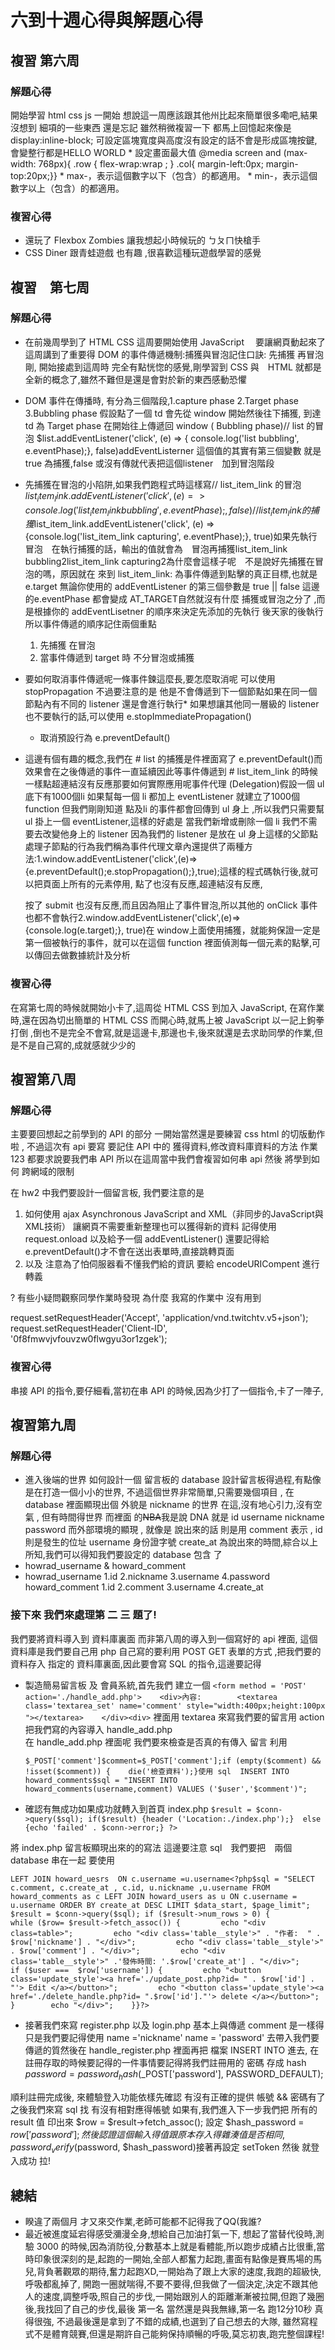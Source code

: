# 六到十週心得與解題心得


## 複習 第六周  
### 解題心得
開始學習 html css js 一開始 想說這一周應該跟其他州比起來簡單很多嘞吧,結果沒想到 細項的一些東西 還是忘記 雖然稍微複習一下 都馬上回憶起來像是 display:inline-block; 可設定區塊寬度與高度沒有設定的話不會是形成區塊按鍵,會變整行都是HELLO WORLD 
	*  設定畫面最大值
@media screen and (max-width: 768px){    .row {        flex-wrap:wrap ;    }    .col{    margin-left:0px;    margin-top:20px;}}
	* max-，表示這個數字以下（包含）的都適用。
	* min-，表示這個數字以上（包含）的都適用。
### 複習心得
* 還玩了 Flexbox Zombies  讓我想起小時候玩的 ㄅㄆㄇ快槍手
*  CSS Diner 跟青蛙遊戲 也有趣 ,很喜歡這種玩遊戲學習的感覺  

## 複習　第七周

### 解題心得
* 在前幾周學到了 HTML CSS 這周要開始使用 JavaScript　 要讓網頁動起來了
這周講到了重要得 DOM 的事件傳遞機制:捕獲與冒泡記住口訣: 先捕獲 再冒泡剛, 開始接處到這周時 完全有點恍惚的感覺,剛學習到 CSS 與　HTML 就都是全新的概念了,雖然不難但是還是會對於新的東西感動恐懼 
* DOM 事件在傳播時, 有分為三個階段,1.capture phase 2.Target phase 3.Bubbling phase 假設點了一個 td 會先從 window 開始然後往下捕獲, 到達 td 為 Target phase 在開始往上傳遞回 window ( Bubbling phase)// list 的冒泡 $list.addEventListener('click', (e) => {  console.log('list bubbling', e.eventPhase);}, false)addEventListerner 這個值的其實有第三個變數 就是 true 為捕獲,false 或沒有傳就代表把這個listener　加到冒泡階段
* 先捕獲在冒泡的小陷阱,如果我們跑程式時這樣寫// list_item_link 的冒泡 $list_item_link.addEventListener('click', (e) => {console.log('list_item_link bubbling', e.eventPhase);}, false)// list_item_link 的捕獲$list_item_link.addEventListener('click', (e) => {console.log('list_item_link capturing', e.eventPhase);}, true)如果先執行冒泡　在執行捕獲的話，輸出的值就會為　冒泡再捕獲list_item_link bubbling2list_item_link capturing2為什麼會這樣子呢　不是說好先捕獲在冒泡的嗎，原因就在 來到 list_item_link: 為事件傳遞到點擊的真正目標,也就是e.target 無論你使用的 addEventListener 的第三個參數是 true || false 這邊的e.eventPhase 都會變成 AT_TARGET自然就沒有什麼 捕獲或冒泡之分了 ,而是根據你的 addEventLisetner 的順序來決定先添加的先執行 後天家的後執行所以事件傳遞的順序記住兩個重點
	1. 先捕獲 在冒泡
	2. 當事件傳遞到 target 時 不分冒泡或捕獲

* 要如何取消事件傳遞呢一條事件鍊這麼長,要怎麼取消呢 可以使用 stopPropagation 不過要注意的是 他是不會傳遞到下一個節點如果在同一個節點內有不同的 listener 還是會進行執行* 如果想讓其他同一層級的 listener  也不要執行的話,可以使用 e.stopImmediatePropagation()
	* 取消預設行為 e.preventDefault()

* 這邊有個有趣的概念,我們在 # list 的捕獲是件裡面寫了 e.preventDefault()而效果會在之後傳遞的事件一直延續因此等事件傳遞到 # list_item_link 的時候 一樣點超連結沒有反應那要如何實際應用呢事件代理 (Delegation)假設一個 ul 底下有1000個li 如果幫每一個 li 都加上 eventListener 就建立了1000個function  但我們剛剛知道 點及li 的事件都會回傳到 ul 身上 ,所以我們只需要幫 ul 掛上一個 eventListener,這樣的好處是 當我們新增或刪除一個 li 我們不需要去改變他身上的 listener 因為我們的 listener 是放在 ul 身上這樣的父節點處理子節點的行為我們稱為事件代理文章內還提供了兩種方法:1.window.addEventListener('click',(e)=>{e.preventDefault();e.stopPropagation();},true);這樣的程式碼執行後,就可以把頁面上所有的元素停用,
點了也沒有反應,超連結沒有反應,<form> 按了 submit 也沒有反應,而且因為阻止了事件冒泡,所以其他的 onClick 事件也都不會執行2.window.addEventListener('click',(e)=>{console.log(e.target);}, true)在 window上面使用捕獲，就能夠保證一定是第一個被執行的事件，就可以在這個 function 裡面偵測每一個元素的點擊,可以傳回去做數據統計及分析

### 複習心得
在寫第七周的時候就開始小卡了,這周從 HTML CSS 到加入 JavaScript,
在寫作業時,還在因為切出簡單的 HTML CSS 而開心時,就馬上被 JavaScript 以一記上鉤拳打倒
,倒也不是完全不會寫,就是這邊卡,那邊也卡,後來就還是去求助同學的作業,但是不是自己寫的,成就感就少少的

## 複習第八周
### 解題心得
主要要回想起之前學到的 API 的部分 一開始當然還是要練習 css html 的切版動作啦 , 不過這次有 api 要寫
要記住 API 中的 獲得資料,修改資料庫資料的方法
作業 123 都要求說要我們串 API
所以在這周當中我們會複習如何串 api 然後 將學到如何
跨網域的限制 

在 hw2 中我們要設計一個留言板,
我們要注意的是 
1. 如何使用 ajax Asynchronous JavaScript and XML（非同步的JavaScript與XML技術）
讓網頁不需要重新整理也可以獲得新的資料
記得使用 request.onload 以及給予一個 addEventListener()
還要記得給 e.preventDefault()才不會在送出表單時,直接跳轉頁面
2. 以及 注意為了怕伺服器看不懂我們給的資訊 要給  encodeURICompent 進行轉義


? 有些小疑問觀察同學作業時發現 
 為什麼 我寫的作業中 沒有用到

request.setRequestHeader('Accept', 'application/vnd.twitchtv.v5+json');
request.setRequestHeader('Client-ID', '0f8fmwvjvfouvzw0flwgyu3or1zgek');

### 複習心得
串接 API 的指令,要仔細看,當初在串 API 的時候,因為少打了一個指令,卡了一陣子,


## 複習第九周 
### 解題心得
* 進入後端的世界 如何設計一個 留言板的 database 設計留言板得過程,有點像是在打造一個小小的世界,  不過這個世界非常簡單,只需要幾個項目  , 在 database 裡面顯現出個 外貌是 nickname 的世界 在這,沒有地心引力,沒有空氣 , 但有時間得世界  而裡面 的~~NBA~~我是說 DNA 就是  id   username nickname password 而外部環境的顯現 , 就像是 說出來的話 則是用 comment 表示  , id 則是發生的位址  username 身份證字號   create_at 為說出來的時間,綜合以上所知,我們可以得知我們要設定的 database  包含 了 
* howrad_username & howard_comment
* howrad_username
1.id
2.nickname
3.username
4.password
howard_comment
1.id
2.comment
3.username
4.create_at
###  接下來 我們來處理第 二 三 題了! 
  我們要將資料導入到 資料庫裏面 而非第八周的導入到一個寫好的 api 裡面, 這個資料庫是我們要自己用 php 自己寫的要利用 POST GET 表單的方式 ,把我們要的資料存入 指定的 資料庫裏面,因此要會寫 SQL 的指令,這邊要記得 <What is CRUD:  create read update delete>
* 製造簡易留言板 及 會員系統,首先我們 建立一個
	` <form method = 'POST' action='./handle_add.php'>    <div>內容:        <textarea class='textarea_set' name='comment' style="width:400px;height:100px "></textarea>    </div><div> `
	裡面用 textarea 來寫我們要的留言用 action 把我們寫的內容導入 handle_add.php   
	在 handle_add.php 裡面呢 我們要來檢查是否真的有傳入 留言 利用
	
	`$_POST['comment']$comment=$_POST['comment'];if (empty($comment) && !isset($comment)) {    die('檢查資料');}使用 sql  INSERT INTO　howard_comments$sql = "INSERT INTO howard_comments(username,comment) VALUES ('$user','$comment')";`
	
* 確認有無成功如果成功就轉入到首頁 
index.php
` $result = $conn->query($sql);
if($result) {header ('Location:./index.php');} 
else {echo 'failed' . $conn->error;}
?>
`

將 index.php 留言板顯現出來的的寫法 這邊要注意  sql　我們要把　兩個 database 串在一起 要使用 

`LEFT JOIN howard_uesrs  ON c.username =u.username<?php$sql = "SELECT c.comment, c.create_at , c.id, u.nickname ,u.username FROM howard_comments as c LEFT JOIN howard_users as u ON c.username = u.username ORDER BY create_at DESC LIMIT $data_start, $page_limit";
`	
	`
	$result = $conn->query($sql);
	if ($result->num_rows > 0) {        
	while ($row= $result->fetch_assoc()) {        
	echo "<div class=table>";        
	echo "<div class='table__style'>" . "作者:  " . $row['nickname'] . "</div>";        
	echo "<div class='table__style'>" . $row['comment'] . "</div>";        
	echo "<div class='table__style'>" .'發佈時間: '.$row['create_at'] . "</div>";         
	if ($user ===  $row['username']) {        
	echo "<button class='update_style'><a href='./update_post.php?id= " . $row['id'] . "'> Edit </a></button>";        
	echo "<button class='update_style'><a href='./delete_handle.php?id= ".$row['id']."'> delete </a></button>";            }        echo "</div>";    }}?>
	`
	
*  接著我們來寫 register.php 以及 login.php 基本上與傳遞 comment  是一樣得只是我們要記得使用 
 name  ='nickname' name = 'password'
 去帶入我們要傳遞的質然後在 handle_register.php 裡面再把 檔案 INSERT INTO 進去,
 在註冊存取的時候要記得的一件事情要記得將我們註冊用的 密碼 存成  hash $password=password_hash($_POST['password'], PASSWORD_DEFAULT);

 順利註冊完成後, 來體驗登入功能依樣先確認 有沒有正確的提供 帳號 && 密碼有了之後我們來寫 sql 找 有沒有相對應得帳號 如果有,我們進入下一步我們把 所有的 result 值 印出來
 $row  = $result->fetch_assoc();
 設定 $hash_password = $row['password'];
 然後認證這個 輸入得值跟 原本存入得雜湊值是否相同,  password_verify($password, $hash_password)接著再設定 setToken 然後 就登入成功 拉! 

## 總結
* 睽違了兩個月 才又來交作業,老師可能都不記得我了QQ(我誰?
* 最近被進度延宕得感受瀰漫全身,想給自己加油打氣一下,
想起了當替代役時,測驗 3000 的時候,因為消防役,分數基本上就是看體能,所以跑步成績占比很重,當時印象很深刻的是,起跑的一開始,全部人都奮力起跑,畫面有點像是賽馬場的馬兒,背負著觀眾的期待,奮力起跑XD,一開始為了跟上大家的速度,我跑的超級快,呼吸都亂掉了, 開跑一圈就喘得,不要不要得,但我做了一個決定,決定不跟其他人的速度,調整呼吸,照自己的步伐,一開始跟別人的距離漸漸被拉開,但跑了幾圈後,我找回了自己的步伐,最後  第一名 
當然還是與我無緣,第一名 跑12分10秒 真得很強, 不過最後還是拿到了不錯的成績,也選到了自己想去的大隊,
雖然寫程式不是體育競賽,但還是期許自己能夠保持順暢的呼吸,莫忘初衷,跑完整個課程!










